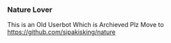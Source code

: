 
### Nature Lover

This is an Old Userbot Which is Archieved Plz Move to https://github.com/sipakisking/nature

